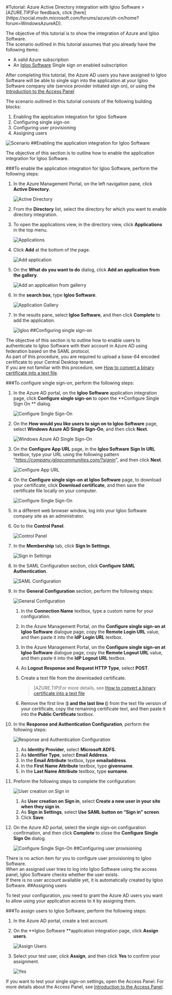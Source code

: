 <properties pageTitle="Tutorial: Azure Active Directory integration with Igloo Software | Windows Azure" description="Learn how to use Igloo Software with Azure Active Directory to enable single sign-on, automated provisioning, and more!." services="active-directory" authors="MarkusVi"  documentationCenter="na" manager="stevenpo"/>
<tags
	ms.service="active-directory"
	ms.date="08/01/2015"
	wacn.date=""/>
#Tutorial: Azure Active Directory integration with Igloo Software
>[AZURE.TIP]For feedback, click [here](https://social.msdn.microsoft.com/forums/azure/zh-cn/home?forum=WindowsAzureAD).
  
The objective of this tutorial is to show the integration of Azure and Igloo Software.  
The scenario outlined in this tutorial assumes that you already have the following items:

-   A valid Azure subscription
-   An [Igloo Software](http://www.igloosoftware.com/) Single sign on enabled subscription
  
After completing this tutorial, the Azure AD users you have assigned to Igloo Software will be able to single sign into the application at your Igloo Software company site (service provider initiated sign on), or using the [Introduction to the Access Panel](https://msdn.microsoft.com/zh-cn/library/dn308586)
  
The scenario outlined in this tutorial consists of the following building blocks:

1.  Enabling the application integration for Igloo Software
2.  Configuring single sign-on
3.  Configuring user provisioning
4.  Assigning users

![Scenario](./media/active-directory-saas-igloo-software-tutorial/IC783961.png "Scenario")
##Enabling the application integration for Igloo Software
  
The objective of this section is to outline how to enable the application integration for Igloo Software.

###To enable the application integration for Igloo Software, perform the following steps:

1.  In the Azure Management Portal, on the left navigation pane, click **Active Directory**.

    ![Active Directory](./media/active-directory-saas-igloo-software-tutorial/IC700993.png "Active Directory")

2.  From the **Directory** list, select the directory for which you want to enable directory integration.

3.  To open the applications view, in the directory view, click **Applications** in the top menu.

    ![Applications](./media/active-directory-saas-igloo-software-tutorial/IC700994.png "Applications")

4.  Click **Add** at the bottom of the page.

    ![Add application](./media/active-directory-saas-igloo-software-tutorial/IC749321.png "Add application")

5.  On the **What do you want to do** dialog, click **Add an application from the gallery**.

    ![Add an application from gallerry](./media/active-directory-saas-igloo-software-tutorial/IC749322.png "Add an application from gallerry")

6.  In the **search box**, type **Igloo Software**.

    ![Application Gallery](./media/active-directory-saas-igloo-software-tutorial/IC783962.png "Application Gallery")

7.  In the results pane, select **Igloo Software**, and then click **Complete** to add the application.

    ![Igloo](./media/active-directory-saas-igloo-software-tutorial/IC783963.png "Igloo")
##Configuring single sign-on
  
The objective of this section is to outline how to enable users to authenticate to Igloo Software with their account in Azure AD using federation based on the SAML protocol.  
As part of this procedure, you are required to upload a base-64 encoded certificate to your Central Desktop tenant.  
If you are not familiar with this procedure, see [How to convert a binary certificate into a text file](http://youtu.be/PlgrzUZ-Y1o).

###To configure single sign-on, perform the following steps:

1.  In the Azure AD portal, on the **Igloo Software** application integration page, click **Configure single sign-on** to open the **Configure Single Sign On ** dialog.

    ![Configure Single Sign-On](./media/active-directory-saas-igloo-software-tutorial/IC783964.png "Configure Single Sign-On")

2.  On the **How would you like users to sign on to Igloo Software** page, select **Windows Azure AD Single Sign-On**, and then click **Next**.

    ![Windows Azure AD Single Sign-On](./media/active-directory-saas-igloo-software-tutorial/IC783965.png "Windows Azure AD Single Sign-On")

3.  On the **Configure App URL** page, in the **Igloo Software Sign In URL** textbox, type your URL using the following pattern "*https://company.igloocommunities.com/?signin*", and then click **Next**.

    ![Configure App URL](./media/active-directory-saas-igloo-software-tutorial/IC773625.png "Configure App URL")

4.  On the **Configure single sign-on at Igloo Software** page, to download your certificate, click **Download certificate**, and then save the certificate file locally on your computer.

    ![Configure Single Sign-On](./media/active-directory-saas-igloo-software-tutorial/IC783966.png "Configure Single Sign-On")

5.  In a different web browser window, log into your Igloo Software company site as an administrator.

6.  Go to the **Control Panel**.

    ![Control Panel](./media/active-directory-saas-igloo-software-tutorial/IC799949.png "Control Panel")

7.  In the **Membership** tab, click **Sign In Settings**.

    ![Sign in Settings](./media/active-directory-saas-igloo-software-tutorial/IC783968.png "Sign in Settings")

8.  In the SAML Configuration section, click **Configure SAML Authentication**.

    ![SAML Configuration](./media/active-directory-saas-igloo-software-tutorial/IC783969.png "SAML Configuration")

9.  In the **General Configuration** section, perform the following steps:

    ![General Configuration](./media/active-directory-saas-igloo-software-tutorial/IC783970.png "General Configuration")

    1.  In the **Connection Name** textbox, type a custom name for your configuration.
    2.  In the Azure Management Portal, on the **Configure single sign-on at Igloo Software** dialogue page, copy the **Remote Login URL** value, and then paste it into the **IdP Login URL** textbox.
    3.  In the Azure Management Portal, on the **Configure single sign-on at Igloo Software** dialogue page, copy the **Remote Logout URL** value, and then paste it into the **IdP Logout URL** textbox.
    4.  As **Logout Response and Request HTTP Type**, select **POST**.
    5.  Create a text file from the downloaded certificate.
        
		>[AZURE.TIP]For more details, see [How to convert a binary certificate into a text file](http://youtu.be/PlgrzUZ-Y1o)

    6.  Remove the first line (**) and the last line (**) from the text file version of your certificate, copy the remaining certificate text, and then paste it into the **Public Certificate** textbox.

10. In the **Response and Authentication Configuration**, perform the following steps:

    ![Response and Authentication Configuration](./media/active-directory-saas-igloo-software-tutorial/IC783971.png "Response and Authentication Configuration")

    1.  As **Identity Provider**, select **Microsoft ADFS**.
    2.  As **Identifier Type**, select **Email Address**.
    3.  In the **Email Attribute** textbox, type **emailaddress**.
    4.  In the **First Name Attribute** textbox, type **givenname**.
    5.  In the **Last Name Attribute** textbox, type **surname**.

11. Preform the following steps to complete the configuration:

    ![User creation on Sign in](./media/active-directory-saas-igloo-software-tutorial/IC783972.png "User creation on Sign in")

    1.  As **User creation on Sign in**, select **Create a new user in your site when they sign in**.
    2.  As **Sign in Settings**, select **Use SAML button on “Sign in” screen**.
    3.  Click **Save**.

12. On the Azure AD portal, select the single sign-on configuration confirmation, and then click **Complete** to close the **Configure Single Sign On** dialog.

    ![Configure Single Sign-On](./media/active-directory-saas-igloo-software-tutorial/IC783973.png "Configure Single Sign-On")
##Configuring user provisioning
  
There is no action item for you to configure user provisioning to Igloo Software.  
When an assigned user tries to log into Igloo Software using the access panel, Igloo Software checks whether the user exists.  
If there is no user account available yet, it is automatically created by Igloo Software.
##Assigning users
  
To test your configuration, you need to grant the Azure AD users you want to allow using your application access to it by assigning them.

###To assign users to Igloo Software, perform the following steps:

1.  In the Azure AD portal, create a test account.

2.  On the **Igloo Software **application integration page, click **Assign users**.

    ![Assign Users](./media/active-directory-saas-igloo-software-tutorial/IC783974.png "Assign Users")

3.  Select your test user, click **Assign**, and then click **Yes** to confirm your assignment.

    ![Yes](./media/active-directory-saas-igloo-software-tutorial/IC767830.png "Yes")
  
If you want to test your single sign-on settings, open the Access Panel. For more details about the Access Panel, see [Introduction to the Access Panel](https://msdn.microsoft.com/zh-cn/library/dn308586).